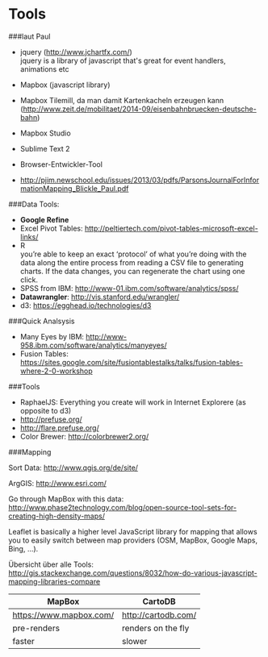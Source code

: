 # Tools

###laut Paul

- jquery (http://www.jchartfx.com/)<br>
jquery is a library of javascript that's great for event handlers, animations etc
- Mapbox (javascript library)
- Mapbox Tilemill, da man damit Kartenkacheln erzeugen kann (http://www.zeit.de/mobilitaet/2014-09/eisenbahnbruecken-deutsche-bahn)
- Mapbox Studio
- Sublime Text 2
- Browser-Entwickler-Tool

- http://pjim.newschool.edu/issues/2013/03/pdfs/ParsonsJournalForInformationMapping_Blickle_Paul.pdf

###Data Tools:

- **Google Refine**
- Excel Pivot Tables: http://peltiertech.com/pivot-tables-microsoft-excel-links/
- R<br>you’re able to keep an exact ‘protocol’ of what you’re doing with the data along the entire process from reading a CSV file to generating charts. If the data changes, you can regenerate the chart using one click.
- SPSS from IBM: http://www-01.ibm.com/software/analytics/spss/
- **Datawrangler**: http://vis.stanford.edu/wrangler/
- d3: https://egghead.io/technologies/d3

###Quick Analsysis
- Many Eyes by IBM: http://www-958.ibm.com/software/analytics/manyeyes/
- Fusion Tables: https://sites.google.com/site/fusiontablestalks/talks/fusion-tables-where-2-0-workshop

###Tools
- RaphaelJS: Everything you create will work in Internet Explorere (as opposite to d3)
- http://prefuse.org/
- http://flare.prefuse.org/
- Color Brewer: http://colorbrewer2.org/

###Mapping

Sort Data:
http://www.qgis.org/de/site/

ArgGIS: http://www.esri.com/

Go through MapBox with this data:
http://www.phase2technology.com/blog/open-source-tool-sets-for-creating-high-density-maps/

Leaflet is basically a higher level JavaScript library for mapping that allows you to easily switch between map providers (OSM, MapBox, Google Maps, Bing, …).

Übersicht über alle Tools:
http://gis.stackexchange.com/questions/8032/how-do-various-javascript-mapping-libraries-compare
<br>

| MapBox | CartoDB |
| -- | -- |
| https://www.mapbox.com/ | http://cartodb.com/ |
| pre-renders | renders on the fly |
| faster | slower |





<br><br>
